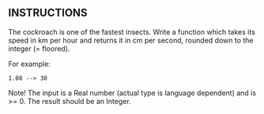 ## INSTRUCTIONS

The cockroach is one of the fastest insects. Write a function which takes its speed in km per hour and returns it in cm per second, rounded down to the integer (= floored).

For example:
```
1.08 --> 30
```

Note! The input is a Real number (actual type is language dependent) and is >= 0. The result should be an Integer.